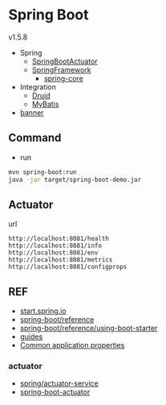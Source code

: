 # Spring Boot
v1.5.8


- Spring
  - [SpringBootActuator](#actuator)
  - [SpringFramework](SpringFramework.md)
    - [spring-core](SpringFramework.md#core)
- Integration
  - [Druid](../connectionpool/druid/Druid.md)
  - [MyBatis](../orm/mybatis/MyBatis.md)
- [banner](http://www.patorjk.com/software/taag/)

## Command

- run
```bash
mvn spring-boot:run
java -jar target/spring-boot-demo.jar
```

## Actuator

url
```
http://localhost:8081/health
http://localhost:8081/info
http://localhost:8081/env
http://localhost:8081/metrics
http://localhost:8081/configprops
```




## REF

- [start.spring.io](https://start.spring.io)
- [spring-boot/reference](https://docs.spring.io/spring-boot/docs/current/reference/html/)
- [spring-boot/reference/using-boot-starter](https://docs.spring.io/spring-boot/docs/current/reference/htmlsingle/#using-boot-starter)
- [guides](https://spring.io/guides/gs/spring-boot/)
- [Common application properties](https://docs.spring.io/spring-boot/docs/1.5.8.RELEASE/reference/htmlsingle/#common-application-properties)

### actuator

- [spring/actuator-service](http://spring.io/guides/gs/actuator-service/)
- [spring-boot-actuator](http://javabeat.net/spring-boot-actuator/)